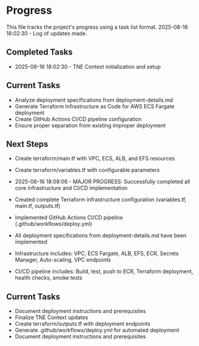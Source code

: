 # Progress

This file tracks the project's progress using a task list format.
2025-08-16 18:02:30 - Log of updates made.

## Completed Tasks

* 2025-08-16 18:02:30 - TNE Context initialization and setup

## Current Tasks

* Analyze deployment specifications from deployment-details.md 
* Generate Terraform Infrastructure as Code for AWS ECS Fargate deployment
* Create GitHub Actions CI/CD pipeline configuration
* Ensure proper separation from existing improper deployment

## Next Steps

* Create terraform/main.tf with VPC, ECS, ALB, and EFS resources
* Create terraform/variables.tf with configurable parameters  

* 2025-08-16 18:08:06 - MAJOR PROGRESS: Successfully completed all core infrastructure and CI/CD implementation
* Created complete Terraform infrastructure configuration (variables.tf, main.tf, outputs.tf)
* Implemented GitHub Actions CI/CD pipeline (.github/workflows/deploy.yml) 
* All deployment specifications from deployment-details.md have been implemented
* Infrastructure includes: VPC, ECS Fargate, ALB, EFS, ECR, Secrets Manager, Auto-scaling, VPC endpoints
* CI/CD pipeline includes: Build, test, push to ECR, Terraform deployment, health checks, smoke tests

## Current Tasks

* Document deployment instructions and prerequisites
* Finalize TNE Context updates
* Create terraform/outputs.tf with deployment endpoints
* Generate .github/workflows/deploy.yml for automated deployment
* Document deployment instructions and prerequisites
